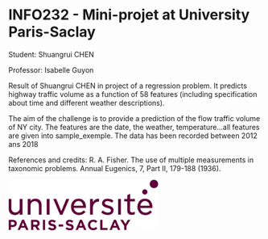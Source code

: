 # INFO232 - Mini-projet at University Paris-Saclay
Student: Shuangrui CHEN

Professor: Isabelle Guyon


Result of Shuangrui CHEN in project of a regression problem. 
It predicts highway traffic volume as a function of 58 features (including specification about time and different weather descriptions). 

The aim of the challenge is to provide a prediction of the flow traffic volume of NY city. The features are the date, the weather, temperature...all features are given into sample_exemple.
The data has been recorded between 2012 ans 2018

References and credits: 
R. A. Fisher. The use of multiple measurements in taxonomic problems. Annual Eugenics, 7, Part II, 179-188 (1936). 

<img src="logo_paris_saclay.png" height="100">
